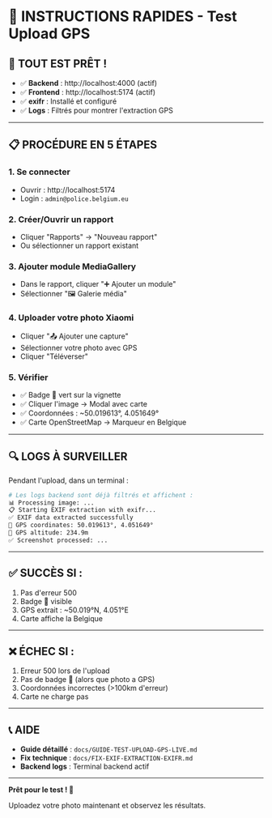 # 🎯 INSTRUCTIONS RAPIDES - Test Upload GPS

## 🚀 TOUT EST PRÊT !

- ✅ **Backend** : http://localhost:4000 (actif)
- ✅ **Frontend** : http://localhost:5174 (actif)
- ✅ **exifr** : Installé et configuré
- ✅ **Logs** : Filtrés pour montrer l'extraction GPS

---

## 📋 PROCÉDURE EN 5 ÉTAPES

### 1. Se connecter
- Ouvrir : http://localhost:5174
- Login : `admin@police.belgium.eu`

### 2. Créer/Ouvrir un rapport
- Cliquer "Rapports" → "Nouveau rapport"
- Ou sélectionner un rapport existant

### 3. Ajouter module MediaGallery
- Dans le rapport, cliquer "➕ Ajouter un module"
- Sélectionner "🖼️ Galerie média"

### 4. Uploader votre photo Xiaomi
- Cliquer "📤 Ajouter une capture"
- Sélectionner votre photo avec GPS
- Cliquer "Téléverser"

### 5. Vérifier
- ✅ Badge 📍 vert sur la vignette
- ✅ Cliquer l'image → Modal avec carte
- ✅ Coordonnées : ~50.019613°, 4.051649°
- ✅ Carte OpenStreetMap → Marqueur en Belgique

---

## 🔍 LOGS À SURVEILLER

Pendant l'upload, dans un terminal :

```bash
# Les logs backend sont déjà filtrés et affichent :
📊 Processing image: ...
📋 Starting EXIF extraction with exifr...
✅ EXIF data extracted successfully
📍 GPS coordinates: 50.019613°, 4.051649°
📍 GPS altitude: 234.9m
✅ Screenshot processed: ...
```

---

## ✅ SUCCÈS SI :

1. Pas d'erreur 500
2. Badge 📍 visible
3. GPS extrait : ~50.019°N, 4.051°E
4. Carte affiche la Belgique

---

## ❌ ÉCHEC SI :

1. Erreur 500 lors de l'upload
2. Pas de badge 📍 (alors que photo a GPS)
3. Coordonnées incorrectes (>100km d'erreur)
4. Carte ne charge pas

---

## 📞 AIDE

- **Guide détaillé** : `docs/GUIDE-TEST-UPLOAD-GPS-LIVE.md`
- **Fix technique** : `docs/FIX-EXIF-EXTRACTION-EXIFR.md`
- **Backend logs** : Terminal backend actif

---

**Prêt pour le test ! 🚀**

Uploadez votre photo maintenant et observez les résultats.

